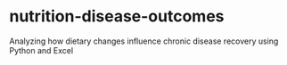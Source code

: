 # nutrition-disease-outcomes
Analyzing how dietary changes influence chronic disease recovery using Python and Excel
